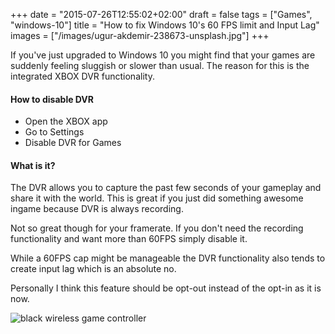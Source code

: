 +++
date = "2015-07-26T12:55:02+02:00"
draft = false
tags = ["Games", "windows-10"]
title = "How to fix Windows 10's 60 FPS limit and Input Lag"
images = ["/images/ugur-akdemir-238673-unsplash.jpg"]
+++

If you've just upgraded to Windows 10 you might find that your games are suddenly feeling sluggish or slower than usual. The reason for this is the integrated XBOX DVR functionality.

#### How to disable DVR

- Open the XBOX app
- Go to Settings
- Disable DVR for Games


#### What is it?
The DVR allows you to capture the past few seconds of your gameplay and share it with the world. This is great if you just did something awesome ingame because DVR is always recording.

Not so great though for your framerate. If you don't need the recording functionality and want more than 60FPS simply disable it.

While a 60FPS cap might be manageable the DVR functionality also tends to create input lag which is an absolute no. 

Personally I think this feature should be opt-out instead of the opt-in as it is now.

![black wireless game controller](/images/ugur-akdemir-238673-unsplash.jpg)
